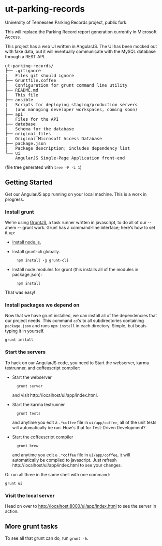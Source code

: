 ut-parking-records
============

University of Tennessee Parking Records project, public fork.

This will replace the Parking Record report generation currently in Microsoft Access.

This project has a web UI written in AngularJS.
The UI has been mocked out with fake data,
but it will eventually communicate with the MySQL database through a REST API.

<pre>
ut-parking-records/
├── .gitignore
|   Files git should ignore
├── Gruntfile.coffee
|   Configuration for grunt command line utility
├── README.md
|   This file
├── ansible
|   Scripts for deploying staging/production servers
|   (and managing developer workspaces, coming soon)
├── api
|   Files for the API
├── database
|   Schema for the database
├── original_files
|   Original Microsoft Access Database
├── package.json
|   Package description; includes dependency list
└── ui
    AngularJS Single-Page Application front-end
</pre>

(file tree generated with `tree -F -L 1`)

## Getting Started
Get our AngularJS app running on your local machine.
This is a work in progress.

### Install grunt

We're using [GruntJS](http://gruntjs.com/), a task runner written in javascript,
to do all of our -- ahem -- grunt work.
Grunt has a command-line interface; here's how to set it up:

- [Install node.js.](http://nodejs.org/download/)
- Install grunt-cli globally.

        npm install -g grunt-cli
        
- Install node modules for grunt (this installs all of the modules in package.json):

        npm install
        
That was easy!

### Install packages we depend on

Now that we have grunt installed,
we can install all of the dependencies that our project needs.
This command `cd`'s to all subdirectories containing `package.json`
and runs `npm install` in each directory.
Simple, but beats typing it in yourself.

    grunt install
        
### Start the servers
To hack on our AngularJS code, you need to Start the webserver,
karma testrunner, and coffeescript compiler:

- Start the webserver

        grunt server
        
    and visit http://localhost/ui/app/index.html.
    
- Start the karma testrunner

        grunt tests
        
    and anytime you edit a `.*coffee` file in `ui/app/coffee`,
    all of the unit tests will automatically be run.
    How's that for Test-Driven Development?
        
- Start the coffeescript compiler

        grunt brew
        
    and anytime you edit a `.*coffee` file in `ui/app/coffee`,
    it will automatically be compiled to javascript.
    Just refresh http://localhost/ui/app/index.html to see your changes.
        
Or run all three in the same shell with one command:

    grunt ui

### Visit the local server

Head on over to [http://localhost:8000/ui/app/index.html](http://localhost:8000/ui/app/index.html) to see the server in action.
        
## More grunt tasks
To see all that grunt can do, run `grunt -h`.
